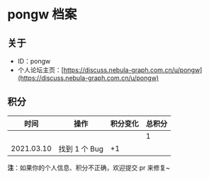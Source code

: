 # pongw 档案

## 关于

- ID：pongw
- 个人论坛主页：[https://discuss.nebula-graph.com.cn/u/pongw](https://discuss.nebula-graph.com.cn/u/pongw)

## 积分

| 时间 | 操作 | 积分变化 | 总积分  |
| --- | --- | --- | --- |
|  |  |  | 1 |
| 2021.03.10 | 找到 1 个 Bug | +1 |  |


**注**：如果你的个人信息、积分不正确，欢迎提交 pr 来修复~